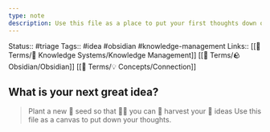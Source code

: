 ```yaml
---
type: note
description: Use this file as a place to put your first thoughts down on
---
```

Status:: #triage
Tags:: #idea #obsidian #knowledge-management 
Links:: [[📇 Terms/🧠 Knowledge Systems/Knowledge Management]] [[📇 Terms/🪨 Obsidian/Obsidian]] [[📇 Terms/💡 Concepts/Connection]]

## What is your next great idea?

> Plant a new 🌱 seed so that 👩‍🌾 you can 🚜 harvest your 🌽 ideas
> Use this file as a canvas to put down your thoughts.

